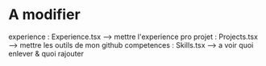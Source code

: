 # A modifier

experience : Experience.tsx --> mettre l'experience pro
projet : Projects.tsx --> mettre les outils de mon github
competences : Skills.tsx --> a voir quoi enlever & quoi rajouter

